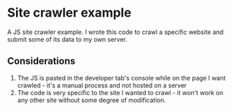 # Site crawler example
A JS site crawler example. I wrote this code to crawl a specific website and submit some of its data to my own server.

## Considerations
1. The JS is pasted in the developer tab's console while on the page I want crawled - it's a manual process and not hosted on a server
2. The code is very specific to the site I wanted to crawl - it won't work on any other site without some degree of modification.


